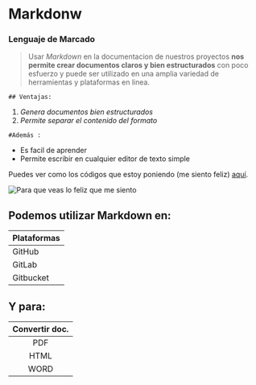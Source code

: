 # Markdonw
### Lenguaje de Marcado

> Usar *Markdown* en la documentacion de nuestros proyectos **nos permite crear documentos claros y bien estructurados** con poco esfuerzo y puede ser utilizado en una amplia variedad de herramientas y plataformas en linea.


```
## Ventajas:
```

1) *Genera documentos bien estructurados*
2) *Permite separar el contenido del formato*


`#Además :`

- Es facil de aprender
- Permite escribir en cualquier editor de texto simple

Puedes ver como los códigos que estoy poniendo (me siento feliz) [aquí](https://markdownlivepreview.com/).


![Para que veas lo feliz que me siento](c:\Users\JuanMa\Desktop\animated-webp-supported.webp "Ten piedad de mi")

## Podemos utilizar Markdown en:

|  Plataformas  | 
| ------------- |
| GitHub        |
| GitLab        |
| Gitbucket     | 

## Y para:

| Convertir doc.|
|:-------------:|
| PDF           |
| HTML          |
| WORD          |

